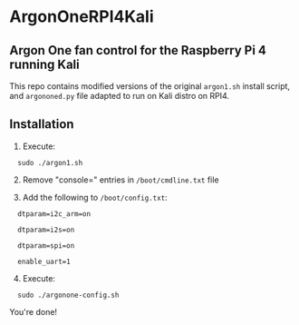 # ArgonOneRPI4Kali
## Argon One fan control for the Raspberry Pi 4 running Kali

This repo contains modified versions of the original `argon1.sh` install script, and `argononed.py` file adapted to run on Kali distro on RPI4. 

## Installation

  1. Execute:
  ```
    sudo ./argon1.sh
  ```

  2. Remove "console=" entries in `/boot/cmdline.txt` file

  3. Add the following to `/boot/config.txt`:
  ```
    dtparam=i2c_arm=on

    dtparam=i2s=on

    dtparam=spi=on

    enable_uart=1
  ```
  4. Execute: 
  ```
    sudo ./argonone-config.sh
  ```
You're done!